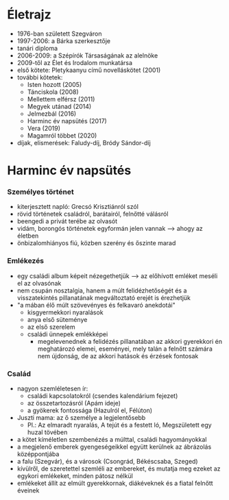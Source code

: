 # Életrajz

- 1976-ban született Szegváron
- 1997-2006: a Bárka szerkesztője
- tanári diploma
- 2006-2009: a Szépírók Társaságának az alelnöke
- 2009-től az Élet és Irodalom munkatársa
- első kötete: Pletykaanyu című novelláskötet (2001)
- további kötetek:
	- Isten hozott (2005)
	- Tánciskola (2008)
	- Mellettem elférsz (2011)
	- Megyek utánad (2014)
	- Jelmezbál (2016)
	- Harminc év napsütés (2017)
	- Vera (2019)
	- Magamról többet (2020)
- díjak, elismerések: Faludy-díj, Bródy Sándor-díj
# Harminc év napsütés

### Személyes történet

- kiterjesztett napló: Grecsó Krisztiánról szól
- rövid történetek családról, barátairól, felnőtté válásról
- beengedi a privát terébe az olvasót
- vidám, borongós történetek egyformán jelen vannak —> ahogy az életben
- önbizalomhiányos fiú, közben szerény és őszinte marad

### Emlékezés

- egy családi album képeit nézegethetjük —> az előhívott emléket meséli el az olvasónak
- nem csupán nosztalgia, hanem a múlt felidézhetőségét és a visszatekintés pillanatának megváltoztató erejét is érezhetjük
- "a mában élő múlt szövevényes és felkavaró anekdotái"
	- kisgyermekkori nyaralások
	- anya első süteménye
	- az első szerelem
	- családi ünnepek emlékképei
		- megelevenednek a felidézés pillanatában az akkori gyerekkori én meghatározó elemei, eseményei, mely talán a felnőtt számára nem újdonság, de az akkori hatások és érzések fontosak

### Család

- nagyon szemléletesen ír:
	- családi kapcsolatokról (csendes kalendárium fejezet)
	- az összetartozásról (Apám ideje)
	- a gyökerek fontossága (Hazulról el, Félúton)
- Juszti mama: az ő személye a legjelentősebb
	- Pl.: Az elmaradt nyaralás, A tejút és a festett ló, Megszületett egy huzal tövében
- a kötet kíméletlen szembenézés a múlttal, családi hagyományokkal
- a megjelenő emberek gyengeségeikkel együtt kerülnek az ábrázolás középpontjába
- a falu (Szegvár), és a városok (Csongrád, Békéscsaba, Szeged)
- kívülről, de szeretettel szemléli az embereket, és mutatja meg ezeket az egykori emlékeket, minden pátosz nélkül
- emlékeket állít az elmúlt gyerekkornak, diákéveknek és a fiatal felnőtt éveinek

